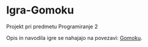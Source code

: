 # Igra-Gomoku
Projekt pri predmetu Programiranje 2

Opis in navodila igre se nahajajo na povezavi: [Gomoku](https://en.wikipedia.org/wiki/Gomoku).
